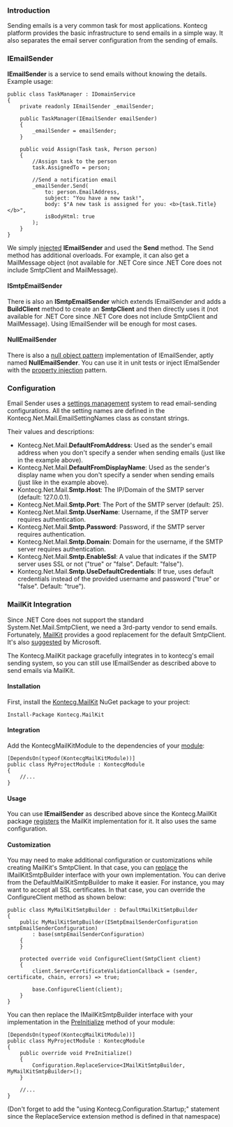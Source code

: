 ### Introduction

Sending emails is a very common task for most applications.
Kontecg platform provides the basic infrastructure to send
emails in a simple way. It also separates the email server configuration from the sending 
of emails.

### IEmailSender

**IEmailSender** is a service to send emails without knowing the details. Example usage:

    public class TaskManager : IDomainService
    {
        private readonly IEmailSender _emailSender;

        public TaskManager(IEmailSender emailSender)
        {
            _emailSender = emailSender;
        }

        public void Assign(Task task, Person person)
        {
            //Assign task to the person
            task.AssignedTo = person;

            //Send a notification email
            _emailSender.Send(
                to: person.EmailAddress,
                subject: "You have a new task!",
                body: $"A new task is assigned for you: <b>{task.Title}</b>",
                isBodyHtml: true
            );
        }
    }

We simply [injected](Dependency-Injection.md) **IEmailSender** and
used the **Send** method. The Send method has additional overloads. For example, it
can also get a MailMessage object (not available for .NET Core since .NET Core
does not include SmtpClient and MailMessage).

#### ISmtpEmailSender

There is also an **ISmtpEmailSender** which extends IEmailSender and adds a
**BuildClient** method to create an **SmtpClient** and then directly uses it
(not available for .NET Core since .NET Core does not include SmtpClient
and MailMessage). Using IEmailSender will be enough for most cases.

#### NullEmailSender

There is also a [null object
pattern](https://en.wikipedia.org/wiki/Null_Object_pattern)
implementation of IEmailSender, aptly named **NullEmailSender**. You can use it in
unit tests or inject IEmalSender with the [property
injection](Dependency-Injection.md) pattern.

### Configuration

Email Sender uses a [settings management](Setting-Management.md) system
to read email-sending configurations. All the setting names are defined in the
Kontecg.Net.Mail.EmailSettingNames class as constant strings. 

Their values and descriptions:

-   Kontecg.Net.Mail.**DefaultFromAddress**: Used as the sender's email address
    when you don't specify a sender when sending emails (just like in the
    example above).
-   Kontecg.Net.Mail.**DefaultFromDisplayName**: Used as the sender's display name
    when you don't specify a sender when sending emails (just like in the
    example above).
-   Kontecg.Net.Mail.**Smtp.Host**: The IP/Domain of the SMTP server (default:
    127.0.0.1).
-   Kontecg.Net.Mail.**Smtp.Port**: The Port of the SMTP server (default: 25).
-   Kontecg.Net.Mail.**Smtp.UserName**: Username, if the SMTP server requires
    authentication.
-   Kontecg.Net.Mail.**Smtp.Password**: Password, if the SMTP server requires
    authentication.
-   Kontecg.Net.Mail.**Smtp.Domain**: Domain for the username, if the SMTP
    server requires authentication.
-   Kontecg.Net.Mail.**Smtp.EnableSsl**: A value that indicates if the SMTP server
    uses SSL or not ("true" or "false". Default: "false").
-   Kontecg.Net.Mail.**Smtp.UseDefaultCredentials**: If true, uses default
    credentials instead of the provided username and password ("true" or
    "false". Default: "true").

### MailKit Integration

Since .NET Core does not support the standard System.Net.Mail.SmtpClient, 
we need a 3rd-party vendor to send emails. Fortunately,
[MailKit](https://github.com/jstedfast/MailKit) provides a good
replacement for the default SmtpClient. It's also
[suggested](https://www.infoq.com/news/2017/04/MailKit-MimeKit-Official)
by Microsoft.

The Kontecg.MailKit package gracefully integrates in to kontecg's email sending system, so you 
can still use IEmailSender as described above to send emails via MailKit.

#### Installation

First, install the [Kontecg.MailKit](https://www.nuget.org/packages/Kontecg.MailKit)
NuGet package to your project:

    Install-Package Kontecg.MailKit

#### Integration

Add the KontecgMailKitModule to the dependencies of your
[module](Module-System.md):

    [DependsOn(typeof(KontecgMailKitModule))]
    public class MyProjectModule : KontecgModule
    {
        //...
    }

#### Usage

You can use **IEmailSender** as described above since the Kontecg.MailKit
package [registers](Dependency-Injection.md) the MailKit implementation
for it. It also uses the same configuration.

#### Customization

You may need to make additional configuration or customizations while
creating MailKit's SmtpClient. In that case, you can
[replace](Startup-Configuration.md) the IMailKitSmtpBuilder interface with
your own implementation. You can derive from the DefaultMailKitSmtpBuilder
to make it easier. For instance, you may want to accept all SSL
certificates. In that case, you can override the ConfigureClient method as
shown below:

    public class MyMailKitSmtpBuilder : DefaultMailKitSmtpBuilder
    {
        public MyMailKitSmtpBuilder(ISmtpEmailSenderConfiguration smtpEmailSenderConfiguration) 
            : base(smtpEmailSenderConfiguration)
        {
        }

        protected override void ConfigureClient(SmtpClient client)
        {
            client.ServerCertificateValidationCallback = (sender, certificate, chain, errors) => true;

            base.ConfigureClient(client);
        }
    }

You can then replace the IMailKitSmtpBuilder interface with your
implementation in the [PreInitialize](Module-System.md) method of your
module:

    [DependsOn(typeof(KontecgMailKitModule))]
    public class MyProjectModule : KontecgModule
    {
        public override void PreInitialize()
        {
            Configuration.ReplaceService<IMailKitSmtpBuilder, MyMailKitSmtpBuilder>();
        }

        //...
    }

(Don't forget to add the "using Kontecg.Configuration.Startup;" statement since the
ReplaceService extension method is defined in that namespace)
